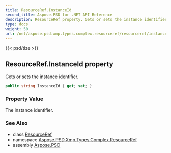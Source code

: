```yaml
---
title: ResourceRef.InstanceId
second_title: Aspose.PSD for .NET API Reference
description: ResourceRef property. Gets or sets the instance identifier
type: docs
weight: 50
url: /net/aspose.psd.xmp.types.complex.resourceref/resourceref/instanceid/
---
```

{{< psd/tize >}}
## ResourceRef.InstanceId property

Gets or sets the instance identifier.

```csharp
public string InstanceId { get; set; }
```

### Property Value

The instance identifier.

### See Also

* class [ResourceRef](../)
* namespace [Aspose.PSD.Xmp.Types.Complex.ResourceRef](../../../aspose.psd.xmp.types.complex.resourceref/)
* assembly [Aspose.PSD](../../../)


